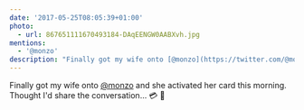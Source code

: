 ```yaml
---
date: '2017-05-25T08:05:39+01:00'
photo:
  - url: 867651111670493184-DAqEENGW0AABXvh.jpg
mentions:
  - '@monzo'
description: "Finally got my wife onto [@monzo](https://twitter.com/@monzo) and she activated her card this morning. Thought I'd share the conversation... \U0001F4B3 \U0001F49E "
---
```

Finally got my wife onto [@monzo](https://twitter.com/@monzo) and she activated her card this morning. Thought I'd share the conversation... 💳 💞 
